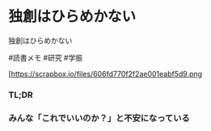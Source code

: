 # 独創はひらめかない
独創はひらめかない

#読書メモ #研究 #学振

[https://scrapbox.io/files/606fd770f2f2ae001eabf5d9.png





### TL;DR



### みんな「これでいいのか？」と不安になっている





